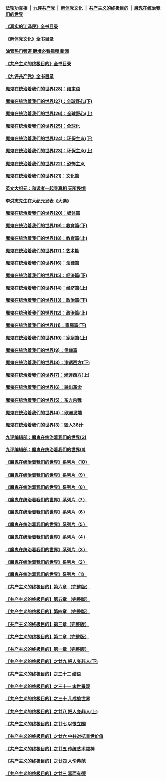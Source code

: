 ####  [法轮功真相](../../../../basic/blob/master/README.md?t=09140131) &nbsp;|&nbsp; [九评共产党](../../../../9ping.md/blob/master/README.md?t=09140131) &nbsp;|&nbsp; [解体党文化](../../../../jtdwh.md/blob/master/README.md?t=09140131)  &nbsp;|&nbsp; [共产主义的终极目的](../../../../gczydzjmd.md/blob/master/README.md?t=09140131) &nbsp;|&nbsp; [魔鬼在统治我们的世界](../../../../mgztzwmdsj.md/blob/master/README.md?t=09140131) 

#### [《真实的江泽民》全书目录](../pages/nsc422/n13721399.md?t=09140131) 

#### [《解体党文化》全书目录](../pages/nsc422/n13721157.md?t=09140131) 

#### [油管热门频道 翻墙必看视频 新闻](http://45.76.130.85:81/youtube.html?09140131)

#### [《共产主义的终极目的》全书目录](../pages/nsc422/n13721048.md?t=09140131) 

#### [《九评共产党》全书目录](../pages/nsc422/n13708085.md?t=09140131) 

#### [魔鬼在统治着我们的世界(28)：结束语](../pages/nsc422/n10936246.md?t=09140131) 

#### [魔鬼在统治着我们的世界(27)：全球野心(下)](../pages/nsc422/n10928319.md?t=09140131) 

#### [魔鬼在统治着我们的世界(26)：全球野心(上)](../pages/nsc422/n10900318.md?t=09140131) 

#### [魔鬼在统治着我们的世界(25)：全球化](../pages/nsc422/n10788205.md?t=09140131) 

#### [魔鬼在统治着我们的世界(24)：环保主义(下)](../pages/nsc422/n10695307.md?t=09140131) 

#### [魔鬼在统治着我们的世界(23)：环保主义(上)](../pages/nsc422/n10688613.md?t=09140131) 

#### [魔鬼在统治着我们的世界(22)：恐怖主义](../pages/nsc422/n10614727.md?t=09140131) 

#### [魔鬼在统治着我们的世界(21)：文化篇](../pages/nsc422/n10597706.md?t=09140131) 

#### [英文大纪元：和读者一起寻真相 无所畏惧](../pages/nsc422/n12542027.md?t=09140131) 

#### [李洪志先生在大纪元发表《大选》](../pages/nsc422/n12534746.md?t=09140131) 

#### [魔鬼在统治着我们的世界(20)：媒体篇](../pages/nsc422/n10586579.md?t=09140131) 

#### [魔鬼在统治着我们的世界(19)：教育篇(下)](../pages/nsc422/n10564808.md?t=09140131) 

#### [魔鬼在统治着我们的世界(18)：教育篇(上)](../pages/nsc422/n10526970.md?t=09140131) 

#### [魔鬼在统治着我们的世界(17)：艺术篇](../pages/nsc422/n10499093.md?t=09140131) 

#### [魔鬼在统治着我们的世界(16)：法律篇](../pages/nsc422/n10485969.md?t=09140131) 

#### [魔鬼在统治着我们的世界(15)：经济篇(下)](../pages/nsc422/n10469975.md?t=09140131) 

#### [魔鬼在统治着我们的世界(14)：经济篇(上)](../pages/nsc422/n10457370.md?t=09140131) 

#### [魔鬼在统治着我们的世界(13)：政治篇(下)](../pages/nsc422/n10448270.md?t=09140131) 

#### [魔鬼在统治着我们的世界(12)：政治篇(上)](../pages/nsc422/n10444576.md?t=09140131) 

#### [魔鬼在统治着我们的世界(11)：家庭篇(下)](../pages/nsc422/n10440961.md?t=09140131) 

#### [魔鬼在统治着我们的世界(10)：家庭篇(上)](../pages/nsc422/n10435448.md?t=09140131) 

#### [魔鬼在统治着我们的世界(9)：信仰篇](../pages/nsc422/n10432159.md?t=09140131) 

#### [魔鬼在统治着我们的世界(8)：渗透西方(下)](../pages/nsc422/n10429603.md?t=09140131) 

#### [魔鬼在统治着我们的世界(7)：渗透西方(上)](../pages/nsc422/n10426013.md?t=09140131) 

#### [魔鬼在统治着我们的世界(6)：输出革命](../pages/nsc422/n10421536.md?t=09140131) 

#### [魔鬼在统治着我们的世界(5)：东方杀戮](../pages/nsc422/n10417707.md?t=09140131) 

#### [魔鬼在统治着我们的世界(4)：欧洲发端](../pages/nsc422/n10414890.md?t=09140131) 

#### [魔鬼在统治着我们的世界(3)：毁人36计](../pages/nsc422/n10411583.md?t=09140131) 

#### [九评编辑部：魔鬼在统治着我们的世界(2)](../pages/nsc422/n10410036.md?t=09140131) 

#### [九评编辑部：魔鬼在统治着我们的世界(1)](../pages/nsc422/n10406825.md?t=09140131) 

#### [《魔鬼在统治着我们的世界》系列片（10）](../pages/nsc422/n12292670.md?t=09140131) 

#### [《魔鬼在统治着我们的世界》系列片（9）](../pages/nsc422/n12290859.md?t=09140131) 

#### [《魔鬼在统治着我们的世界》系列片（8）](../pages/nsc422/n12287445.md?t=09140131) 

#### [《魔鬼在统治着我们的世界》系列片（7）](../pages/nsc422/n12283425.md?t=09140131) 

#### [《魔鬼在统治着我们的世界》系列片（6）](../pages/nsc422/n12282314.md?t=09140131) 

#### [《魔鬼在统治着我们的世界》系列片（5）](../pages/nsc422/n12281419.md?t=09140131) 

#### [《魔鬼在统治着我们的世界》系列片（4）](../pages/nsc422/n12274024.md?t=09140131) 

#### [《魔鬼在统治着我们的世界》系列片（3）](../pages/nsc422/n12271322.md?t=09140131) 

#### [《魔鬼在统治着我们的世界》系列片（2）](../pages/nsc422/n12269049.md?t=09140131) 

#### [《魔鬼在统治着我们的世界》系列片（1）](../pages/nsc422/n12267575.md?t=09140131) 

#### [【共产主义的终极目的】第六章 （完整版）](../pages/nsc422/n11428913.md?t=09140131) 

#### [【共产主义的终极目的】第五章 （完整版）](../pages/nsc422/n11428912.md?t=09140131) 

#### [【共产主义的终极目的】第四章 （完整版）](../pages/nsc422/n11428907.md?t=09140131) 

#### [【共产主义的终极目的】第三章（完整版）](../pages/nsc422/n11428848.md?t=09140131) 

#### [【共产主义的终极目的】第二章（完整版）](../pages/nsc422/n11428831.md?t=09140131) 

#### [【共产主义的终极目的】第一章（完整版）](../pages/nsc422/n11417651.md?t=09140131) 

#### [【共产主义的终极目的】之廿九 把人变非人(下)](../pages/nsc422/n11344140.md?t=09140131) 

#### [【共产主义的终极目的】之三十二 结语](../pages/nsc422/n11360535.md?t=09140131) 

#### [【共产主义的终极目的】之三十一 末世景观](../pages/nsc422/n11351129.md?t=09140131) 

#### [【共产主义的终极目的】之三十 几成狼世界](../pages/nsc422/n11348280.md?t=09140131) 

#### [【共产主义的终极目的】之廿八 把人变非人(上)](../pages/nsc422/n11340492.md?t=09140131) 

#### [【共产主义的终极目的】之廿七 以恨立国](../pages/nsc422/n11336944.md?t=09140131) 

#### [【共产主义的终极目的】之廿六 中共对抗普世价值](../pages/nsc422/n11324785.md?t=09140131) 

#### [【共产主义的终极目的】之廿五 传统艺术颂神](../pages/nsc422/n11296396.md?t=09140131) 

#### [【共产主义的终极目的】之廿四 人伦典范](../pages/nsc422/n11296397.md?t=09140131) 

#### [【共产主义的终极目的】之廿三 富而有德](../pages/nsc422/n11283598.md?t=09140131) 

<img src='http://gfw-breaker.win/goodnews/indexes/nsc422.md' width='0px' height='0px'/>
